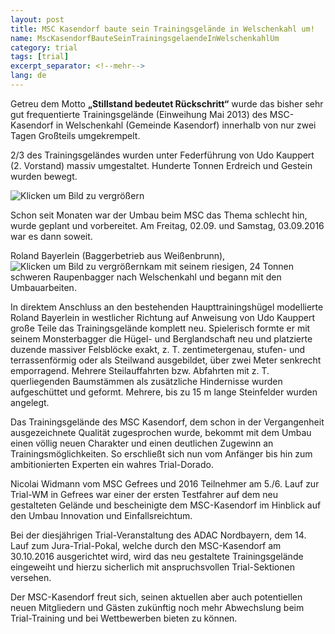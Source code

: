 ```yaml
---
layout: post
title: MSC Kasendorf baute sein Trainingsgelände in Welschenkahl um!
name: MscKasendorfBauteSeinTrainingsgelaendeInWelschenkahlUm
category: trial
tags: [trial]
excerpt_separator: <!--mehr-->
lang: de
---
```


Getreu dem Motto **„Stillstand bedeutet Rückschritt“** wurde das bisher sehr gut frequentierte Trainingsgelände (Einweihung Mai 2013) des MSC-Kasendorf in Welschenkahl (Gemeinde Kasendorf) innerhalb von nur zwei Tagen Großteils umgekrempelt.

2/3 des Trainingsgeländes wurden unter Federführung von Udo Kauppert (2. Vorstand) massiv umgestaltet. Hunderte Tonnen Erdreich und Gestein wurden bewegt.

![Klicken um Bild zu vergrößern](https://lh3.googleusercontent.com/EUgh6e82hevmoYrzTSC0pmOOOWt0geICDdPSn12WIRLGiOge6x2BHHHSJE6Rmpq2NAqTWcQvZMPvDnRu4DxbePmYX_X1rSrqRRzX1GB-CEJ6JyEtfiID4ciOskjcQz3G7F2TmHI7NayD9x3TQbbDMquEOtwqXMAJIu8Ep2BH-gbCmveaOQO5xRsOXKBbnlo9QyF-Y7LRZ8Fmn1LwwNHje_2rboQD6RLVxjeeAxHy7LbFXbx1EDp9hcLfhXD2smOCdt-ddMSdop-F43ZBo_u0t6iia2WDicp36Bn1z-owMZ1eGzw2vCvRJpinbZmt7LDLjyFqBnnvgG379XDlI9V-4XDqnBQcUNU2ao0F-uclK2zugpXdZFVHc9J4HERmPFeixXLIQ1Vy9WtIE_NDH3jlWNUHnW3wzcc42fazAH8SE698trFNg-PM_lSvI2YZ7jPFrjxiw2Y8tqzvkMCETKdh6cu_0igM7ZUPz2ZTY1X4VJLoPBx9w2QC4-hpRYO_b5DVzgoi-ZL81Gu6-9G_mVjsvas9lta8LrH28SNRPL4r-VbryIS-96TTMWy00CqWetKIL8stO3mvRtbns4qUMU_ZDGxR--nabJZ9Swj2SqIVaTSJdsH9=w1024-h577-no)

<!--mehr-->

Schon seit Monaten war der Umbau beim MSC das Thema schlecht hin, wurde geplant und vorbereitet. Am Freitag, 02.09. und Samstag, 03.09.2016 war es dann soweit.

Roland Bayerlein (Baggerbetrieb aus Weißenbrunn),![Klicken um Bild zu vergrößern](https://lh3.googleusercontent.com/0rYJurqCkFF7G-AeoAsVGT5EC9TQW7TajYRujaSDavuDfG3NDeb8lIrn6rS8nW0Io7iWtwNAk-e73o78aqeL-YFeZREi7qjSsCJ7ZB3mCIPN03Fg7MiMeYvLVAGVJsphPDpAeYfp46VH1JTOM2yVbDxa10-NgWa4I7F01MPfL5qfSFcncPxJIFUrr1786rzT7d3yT5YJnquHrbE7dlPO6lMq9PijDU7xq-d871hwFocdLe00b7_W3AnKqzF7t09BQ1tt8rw4czI-RGrifHftmYGTVeS6t9kvAgZvq9Zv4Z_amcCBo8fNVSPgpPfm_8pa_s04SksDYFO4FR9YZDLxwprdrGzsl3UPsBcCjv5rFAuxt-1utRWZi2pOoPD-r1PltxxM_oKo-yUdbv0KL1bUUB0OnHU2yI1rrEV3V9W6kCkJdDWmyrUFtNqWItrcBOiU31mokohnmvc7ZLeXNrs4EHitiB7kZvU-04LOqmxlPGoIZ6eJGKY62U1bZwSq1QaI6f8B9npiU8FBRwCiuA_aB0uNyp_3mb38IkEg2flhfLm7sz4ciHg0HNO7JDFKmDqVfj6AoXRgf8RlA4KzfbjbJC2q35xgzcz-Ko0oF6ccBBPhSCz-=w1024-h768-no)kam mit seinem  riesigen, 24 Tonnen schweren Raupenbagger nach Welschenkahl und begann mit den Umbauarbeiten.

In direktem Anschluss an den bestehenden Haupttrainingshügel  modellierte Roland Bayerlein in westlicher Richtung auf Anweisung von Udo Kauppert große Teile das Trainingsgelände komplett neu. Spielerisch formte er mit seinem Monsterbagger die Hügel- und Berglandschaft neu und platzierte duzende massiver Felsblöcke exakt, z. T. zentimetergenau, stufen- und terrassenförmig oder als Steilwand ausgebildet, über zwei Meter senkrecht emporragend. Mehrere Steilauffahrten bzw. Abfahrten mit z. T. querliegenden Baumstämmen als zusätzliche Hindernisse wurden aufgeschüttet und geformt. Mehrere, bis zu 15 m lange Steinfelder wurden angelegt.

Das Trainingsgelände des MSC Kasendorf, dem schon in der Vergangenheit ausgezeichnete Qualität zugesprochen wurde, bekommt mit dem Umbau einen völlig neuen Charakter und einen deutlichen Zugewinn an Trainingsmöglichkeiten. So erschließt sich nun vom Anfänger bis hin zum ambitionierten Experten ein wahres Trial-Dorado.

Nicolai Widmann vom MSC Gefrees und 2016 Teilnehmer am 5./6.  Lauf zur Trial-WM in Gefrees war einer der ersten Testfahrer auf dem neu gestalteten Gelände und bescheinigte dem MSC-Kasendorf im Hinblick auf den Umbau Innovation und Einfallsreichtum.

Bei der diesjährigen Trial-Veranstaltung des ADAC Nordbayern, dem 14. Lauf zum Jura-Trial-Pokal, welche durch den MSC-Kasendorf am 30.10.2016 ausgerichtet wird, wird das neu gestaltete Trainingsgelände eingeweiht und hierzu sicherlich mit anspruchsvollen Trial-Sektionen versehen.

Der MSC-Kasendorf freut sich, seinen aktuellen aber auch potentiellen neuen Mitgliedern und Gästen zukünftig noch mehr Abwechslung beim Trial-Training und bei Wettbewerben bieten zu können.
